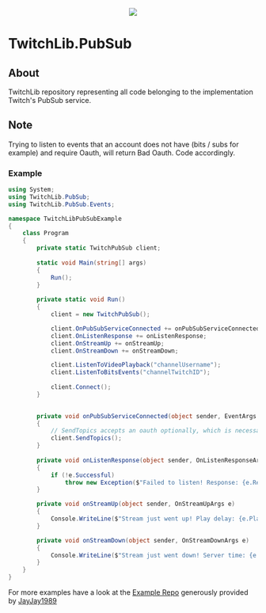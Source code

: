<p align="center"> 
<img src="http://swiftyspiffy.com/img/twitchlib.png" style="max-height: 300px;">
</p>

# TwitchLib.PubSub

## About 
TwitchLib repository representing all code belonging to the implementation Twitch's PubSub service.

## Note
Trying to listen to events that an account does not have (bits / subs for example) and require Oauth, will return Bad Oauth. Code accordingly.

### Example
```csharp
using System;
using TwitchLib.PubSub;
using TwitchLib.PubSub.Events;

namespace TwitchLibPubSubExample
{
    class Program
    {
        private static TwitchPubSub client;
        
        static void Main(string[] args)
        {
            Run();
        }
        
        private static void Run()
        {
            client = new TwitchPubSub();

            client.OnPubSubServiceConnected += onPubSubServiceConnected;
            client.OnListenResponse += onListenResponse;
            client.OnStreamUp += onStreamUp;
            client.OnStreamDown += onStreamDown;

            client.ListenToVideoPlayback("channelUsername");
            client.ListenToBitsEvents("channelTwitchID");
            
            client.Connect();
        }
        

        private void onPubSubServiceConnected(object sender, EventArgs e)
        {
            // SendTopics accepts an oauth optionally, which is necessary for some topics
            client.SendTopics();
        }
        
        private void onListenResponse(object sender, OnListenResponseArgs e)
        {
            if (!e.Successful)
                throw new Exception($"Failed to listen! Response: {e.Response}");
        }

        private void onStreamUp(object sender, OnStreamUpArgs e)
        {
            Console.WriteLine($"Stream just went up! Play delay: {e.PlayDelay}, server time: {e.ServerTime}");
        }

        private void onStreamDown(object sender, OnStreamDownArgs e)
        {
            Console.WriteLine($"Stream just went down! Server time: {e.ServerTime}");
        }
    }
}
```

For more examples have a look at the [Example Repo](https://github.com/JayJay1989/TwitchLib.Pubsub.Example "TwitchLib Pubsub Examples Repo provided by JayJay1989") generously provided by [JayJay1989](https://github.com/JayJay1989)
